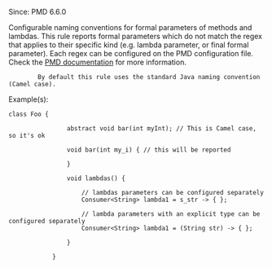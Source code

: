 Since: PMD 6.6.0

Configurable naming conventions for formal parameters of methods and lambdas.
            This rule reports formal parameters which do not match the regex that applies to their
            specific kind (e.g. lambda parameter, or final formal parameter). Each regex can be configured on the PMD configuration file.
Check the [PMD documentation](https://pmd.github.io/pmd-6.28.0/pmd_rules_java_codestyle.html#formalparameternamingconventions) for more information.

            By default this rule uses the standard Java naming convention (Camel case).

Example(s):
```
class Foo {

                abstract void bar(int myInt); // This is Camel case, so it's ok

                void bar(int my_i) { // this will be reported

                }

                void lambdas() {

                    // lambdas parameters can be configured separately
                    Consumer<String> lambda1 = s_str -> { };

                    // lambda parameters with an explicit type can be configured separately
                    Consumer<String> lambda1 = (String str) -> { };

                }

            }
```

